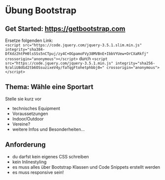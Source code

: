 # Übung Bootstrap

## Get Started: https://getbootstrap.com

Ersetze folgenden Link:<br>
`<script src="https://code.jquery.com/jquery-3.5.1.slim.min.js" integrity="sha384-DfXdz2htPH0lsSSs5nCTpuj/zy4C+OGpamoFVy38MVBnE+IbbVYUew+OrCXaRkfj" crossorigin="anonymous"></script>`
durch `<script src="https://code.jquery.com/jquery-3.5.1.min.js" integrity="sha256-9/aliU8dGd2tb6OSsuzixeV4y/faTqgFtohetphbbj0=" crossorigin="anonymous"></script>`

## Thema: Wähle eine Sportart

Stelle sie kurz vor<br>
- technisches Equipment
- Voraussetzungen
- Indoor/Outdoor
- Vereine?
- weitere Infos und Besonderheiten...

## Anforderung
- du darfst kein eigenes CSS schreiben
- kein Inlinestyling
- es muss alles über Bootstrap Klassen und Code Snippets erstellt werden
- es muss responsive sein!
